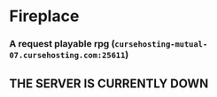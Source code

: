 # Fireplace
### A request playable rpg (`cursehosting-mutual-07.cursehosting.com:25611`)
## THE SERVER IS CURRENTLY DOWN
